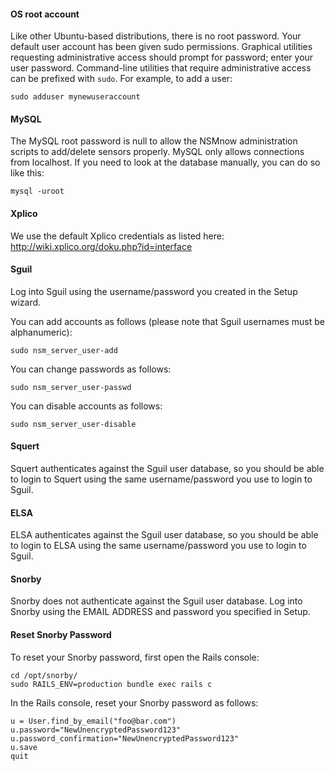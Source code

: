 #### OS root account ####

Like other Ubuntu-based distributions, there is no root password. Your default user account has been given sudo permissions. Graphical utilities requesting administrative access should prompt for password; enter your user password. Command-line utilities that require administrative access can be prefixed with `sudo`. For example, to add a user:
```
sudo adduser mynewuseraccount
```

#### MySQL ####
The MySQL root password is null to allow the NSMnow administration scripts to add/delete sensors properly. MySQL only allows connections from localhost.  If you need to look at the database manually, you can do so like this:
```
mysql -uroot
```

#### Xplico ####
We use the default Xplico credentials as listed here:
http://wiki.xplico.org/doku.php?id=interface

#### Sguil ####
Log into Sguil using the username/password you created in the Setup wizard.  

You can add accounts as follows (please note that Sguil usernames must be alphanumeric): 
```
sudo nsm_server_user-add
```
You can change passwords as follows: 
```
sudo nsm_server_user-passwd
```
You can disable accounts as follows:
```
sudo nsm_server_user-disable
```

#### Squert ####
Squert authenticates against the Sguil user database, so you should be able to login to Squert using the same username/password you use to login to Sguil.

#### ELSA ####
ELSA authenticates against the Sguil user database, so you should be able to login to ELSA using the same username/password you use to login to Sguil.

#### Snorby ####
Snorby does not authenticate against the Sguil user database.  Log into Snorby using the EMAIL ADDRESS and password you specified in Setup.

#### Reset Snorby Password ####
To reset your Snorby password, first open the Rails console:
```
cd /opt/snorby/
sudo RAILS_ENV=production bundle exec rails c
```
In the Rails console, reset your Snorby password as follows:
```
u = User.find_by_email("foo@bar.com")
u.password="NewUnencryptedPassword123"
u.password_confirmation="NewUnencryptedPassword123"
u.save
quit
```